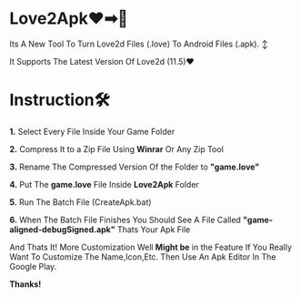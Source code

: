 # Love2Apk❤➡🤖

Its A New Tool To Turn Love2d Files (.love) To Android Files (.apk). ↕

It Supports The Latest Version Of Love2d (11.5)❤

# Instruction🛠

**1.** Select Every File Inside Your Game Folder

**2.** Compress It to a Zip File Using **Winrar** Or Any Zip Tool

**3.** Rename The Compressed Version Of the Folder to **"game.love"**

**4.** Put The **game.love** File Inside **Love2Apk** Folder

**5.** Run The Batch File (CreateApk.bat)

**6.** When The Batch File Finishes You Should See A File Called **"game-aligned-debugSigned.apk"** Thats Your Apk File

And Thats It!
More Customization Well **Might be** in the Feature
If You Really Want To Customize The Name,Icon,Etc.
Then Use An Apk Editor In The Google Play.

**Thanks!**
